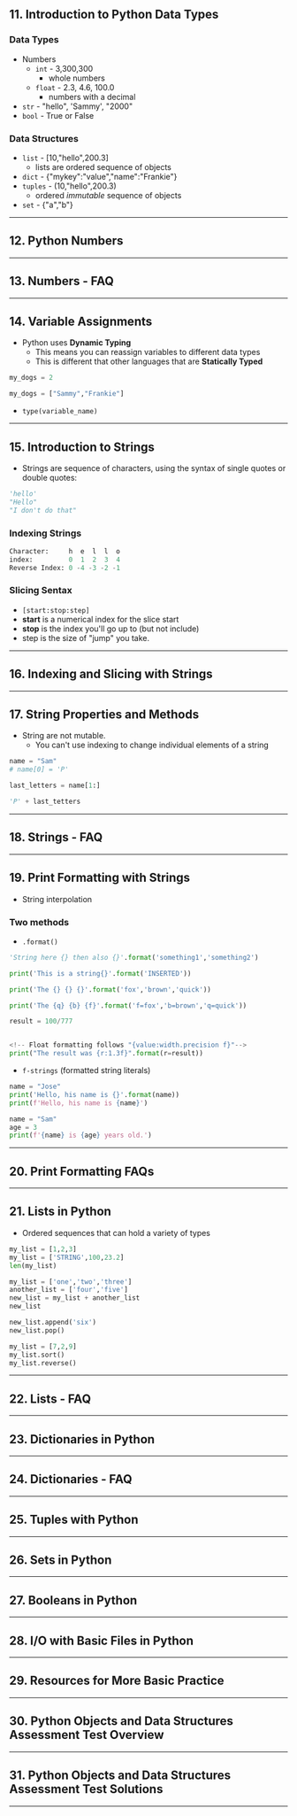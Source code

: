 ## 11. Introduction to Python Data Types

### Data Types

* Numbers
    * `int` - 3,300,300
        * whole numbers
    * `float`   - 2.3, 4.6, 100.0
        * numbers with a decimal
* `str`     - "hello", 'Sammy', "2000"
* `bool`    - True or False

### Data Structures

* `list`    - [10,"hello",200.3]
    * lists are ordered sequence of objects
* `dict`    - {"mykey":"value","name":"Frankie"}
* `tuples`  - (10,"hello",200.3)
    * ordered _immutable_ sequence of objects
* `set` - {"a","b"}

***

## 12. Python Numbers

***

## 13. Numbers - FAQ

***

## 14. Variable Assignments

* Python uses **Dynamic Typing**
    * This means you can reassign variables to different data types
    * This is different that other languages that are **Statically Typed**

```python
my_dogs = 2

my_dogs = ["Sammy","Frankie"]
```

* `type(variable_name)`

***

## 15. Introduction to Strings

* Strings are sequence of characters, using the syntax of single quotes or double quotes:
```python
'hello'
"Hello"
"I don't do that"
```

### Indexing Strings
```python
Character:     h  e  l  l  o
index:         0  1  2  3  4
Reverse Index: 0 -4 -3 -2 -1
```
### Slicing Sentax
* `[start:stop:step]`
* **start** is a numerical index for the slice start
* **stop** is the index you'll go up to (but not include)
* step is the size of "jump" you take.

***

## 16. Indexing and Slicing with Strings

***

## 17. String Properties and Methods

* String are not mutable.
    * You can't use indexing to change individual elements of a string

```python
name = "Sam"
# name[0] = 'P'

last_letters = name[1:]

'P' + last_tetters
```

***

## 18. Strings - FAQ

***

## 19. Print Formatting with Strings

* String interpolation

### Two methods

* `.format()`

```python
'String here {} then also {}'.format('something1','something2')

print('This is a string{}'.format('INSERTED'))

print('The {} {} {}'.format('fox','brown','quick'))

print('The {q} {b} {f}'.format('f=fox','b=brown','q=quick'))
```

```python
result = 100/777


<!-- Float formatting follows "{value:width.precision f}"-->
print("The result was {r:1.3f}".format(r=result))
```
* `f-strings` (formatted string literals)

```python
name = "Jose"
print('Hello, his name is {}'.format(name))
print(f'Hello, his name is {name}')

name = "Sam"
age = 3
print(f'{name} is {age} years old.')
```

***

## 20. Print Formatting FAQs

***

## 21. Lists in Python

* Ordered sequences that can hold a variety of types

```python
my_list = [1,2,3]
my_list = ['STRING',100,23.2]
len(my_list)
```

```python
my_list = ['one','two','three']
another_list = ['four','five']
new_list = my_list + another_list
new_list

new_list.append('six')
new_list.pop()
```

```python
my_list = [7,2,9]
my_list.sort()
my_list.reverse()
```
***

## 22. Lists - FAQ

***

## 23. Dictionaries in Python

***

## 24. Dictionaries - FAQ

***

## 25. Tuples with Python

***

## 26. Sets in Python

***

## 27. Booleans in Python

***

## 28. I/O with Basic Files in Python

***

## 29. Resources for More Basic Practice

***

## 30. Python Objects and Data Structures Assessment Test Overview

***

## 31. Python Objects and Data Structures Assessment Test Solutions

***
